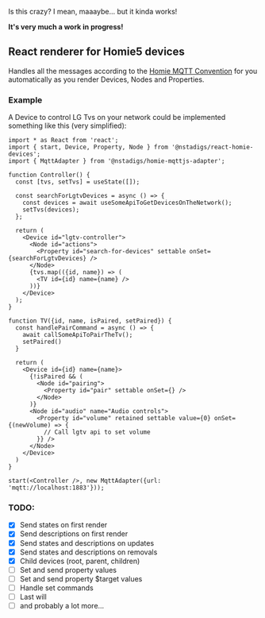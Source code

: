 Is this crazy? I mean, maaaybe... but it kinda works!

**It's very much a work in progress!**

## React renderer for Homie5 devices

Handles all the messages according to the
[Homie MQTT Convention](https://homieiot.github.io/specification/) for you
automatically as you render Devices, Nodes and Properties.

### Example

A Device to control LG Tvs on your network could be implemented something like
this (very simplified):

```tsx
import * as React from 'react';
import { start, Device, Property, Node } from '@nstadigs/react-homie-devices';
import { MqttAdapter } from '@nstadigs/homie-mqttjs-adapter';

function Controller() {
  const [tvs, setTvs] = useState([]);

  const searchForLgtvDevices = async () => {
    const devices = await useSomeApiToGetDevicesOnTheNetwork();
    setTvs(devices);
  };

  return (
    <Device id="lgtv-controller">
      <Node id="actions">
        <Property id="search-for-devices" settable onSet={searchForLgtvDevices} />
      </Node>
      {tvs.map(({id, name}) => (
        <TV id={id} name={name} />
      ))}
    </Device>
  );
}

function TV({id, name, isPaired, setPaired}) {
  const handlePairCommand = async () => {
    await callSomeApiToPairTheTv();
    setPaired()
  }

  return (
    <Device id={id} name={name}>
      {!isPaired && (
        <Node id="pairing">
          <Property id="pair" settable onSet={} />
        </Node>
      )}
      <Node id="audio" name="Audio controls">
        <Property id="volume" retained settable value={0} onSet={(newVolume) => {
          // Call lgtv api to set volume
        }} />
      </Node>
    </Device>
  )
}

start(<Controller />, new MqttAdapter({url: 'mqtt://localhost:1883'}));
```

### TODO:

- [x] Send states on first render
- [x] Send descriptions on first render
- [x] Send states and descriptions on updates
- [x] Send states and descriptions on removals
- [x] Child devices (root, parent, children)
- [ ] Set and send property values
- [ ] Set and send property $target values
- [ ] Handle set commands
- [ ] Last will
- [ ] and probably a lot more...
